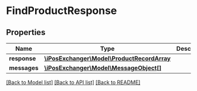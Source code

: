 # FindProductResponse

## Properties
Name | Type | Description | Notes
------------ | ------------- | ------------- | -------------
**response** | [**\iPosExchanger\Model\ProductRecordArray**](ProductRecordArray.md) |  | [optional] 
**messages** | [**\iPosExchanger\Model\MessageObject[]**](MessageObject.md) |  | [optional] 

[[Back to Model list]](../README.md#documentation-for-models) [[Back to API list]](../README.md#documentation-for-api-endpoints) [[Back to README]](../README.md)


